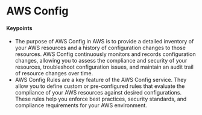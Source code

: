 # AWS Config

#### Keypoints
- The purpose of AWS Config in AWS is to provide a detailed inventory of your AWS resources and a history of configuration changes to those resources. AWS Config continuously monitors and records configuration changes, allowing you to assess the compliance and security of your resources, troubleshoot configuration issues, and maintain an audit trail of resource changes over time.
- AWS Config Rules are a key feature of the AWS Config service. They allow you to define custom or pre-configured rules that evaluate the compliance of your AWS resources against desired configurations. These rules help you enforce best practices, security standards, and compliance requirements for your AWS environment.
  
